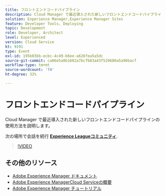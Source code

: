 ```yaml
---
title: フロントエンドコードパイプライン
description: Cloud Manager で最近導入された新しいフロントエンドコードパイプラインの使用方法を説明します。
solution: Experience Manager,Experience Manager Sites
feature: Developer Tools, Deploying
topic: Development
role: Developer, Architect
level: Experienced
version: Cloud Service
kt: 9191
type: Event
exl-id: 195b03bb-ecbc-4c49-b6ee-a626fea5a5dc
source-git-commit: ca06e5a8b1602a7bcfb83a43f529680a5a96bacf
workflow-type: tm+mt
source-wordcount: '74'
ht-degree: 32%

---
```


# フロントエンドコードパイプライン

Cloud Manager で最近導入された新しいフロントエンドコードパイプラインの使用方法を説明します。

次の場所で会話を続行 **[Experience Leagueコミュニティ](https://adobe.ly/2XVcBg8)**.

>[!VIDEO](https://video.tv.adobe.com/v/337886/?quality=12&learn=on&hidetitle=true)

## その他のリソース

- [Adobe Experience Manager ドキュメント](https://experienceleague.adobe.com/docs/experience-manager-cloud-service.html?lang=ja)
- [Adobe Experience ManagerCloud Serviceの概要](https://experienceleague.adobe.com/docs/experience-manager-cloud-service/overview/home.html?lang=ja)
- [Adobe Experience Manager チュートリアル](https://experienceleague.adobe.com/docs/experience-manager-tutorials.html?lang=ja)
